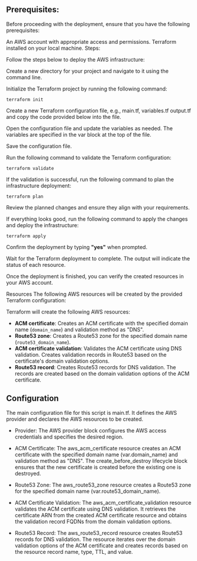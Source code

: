 ## Prerequisites: 

Before proceeding with the deployment, ensure that you have the following prerequisites:

An AWS account with appropriate access and permissions.
Terraform installed on your local machine.
Steps:

Follow the steps below to deploy the AWS infrastructure:

Create a new directory for your project and navigate to it using the command line.

Initialize the Terraform project by running the following command:
```
terraform init
```
Create a new Terraform configuration file, e.g., main.tf, variables.tf output.tf and copy the code provided below into the file.

Open the configuration file and update the variables as needed. The variables are specified in the var block at the top of the file.

Save the configuration file.

Run the following command to validate the Terraform configuration:
```
terraform validate
```

If the validation is successful, run the following command to plan the infrastructure deployment:
```
terraform plan
```
Review the planned changes and ensure they align with your requirements.

If everything looks good, run the following command to apply the changes and deploy the infrastructure:
```
terraform apply
```
Confirm the deployment by typing **"yes"** when prompted.

Wait for the Terraform deployment to complete. The output will indicate the status of each resource.

Once the deployment is finished, you can verify the created resources in your AWS account.

Resources
The following AWS resources will be created by the provided Terraform configuration:

Terraform will create the following AWS resources:

- **ACM certificate**: Creates an ACM certificate with the specified domain name (`domain_name`) and validation method as "DNS".
- **Route53 zone**: Creates a Route53 zone for the specified domain name (`route53_domain_name`).
- **ACM certificate validation**: Validates the ACM certificate using DNS validation. Creates validation records in Route53 based on the certificate's domain validation options.
- **Route53 record**: Creates Route53 records for DNS validation. The records are created based on the domain validation options of the ACM certificate.


## Configuration

The main configuration file for this script is main.tf. It defines the AWS provider and declares the AWS resources to be created.

- Provider: The AWS provider block configures the AWS access credentials and specifies the desired region.

- ACM Certificate: The aws_acm_certificate resource creates an ACM certificate with the specified domain name (var.domain_name) and validation method as "DNS". The create_before_destroy lifecycle block ensures that the new certificate is created before the existing one is destroyed.

- Route53 Zone: The aws_route53_zone resource creates a Route53 zone for the specified domain name (var.route53_domain_name).

- ACM Certificate Validation: The aws_acm_certificate_validation resource validates the ACM certificate using DNS validation. It retrieves the certificate ARN from the created ACM certificate resource and obtains the validation record FQDNs from the domain validation options.

- Route53 Record: The aws_route53_record resource creates Route53 records for DNS validation. The resource iterates over the domain validation options of the ACM certificate and creates records based on the resource record name, type, TTL, and value.

